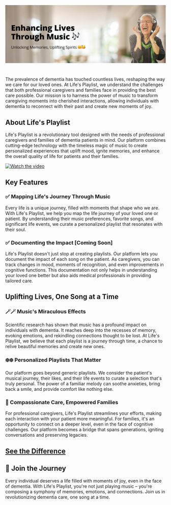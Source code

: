 ![Dementia Music](images/home-cover.jpg)

# 
The prevalence of dementia has touched countless lives, reshaping the way we care for our loved ones. At Life's Playlist, 
we understand the challenges that both professional caregivers and families face in providing the best care possible. 
Our mission is to harness the power of music to transform caregiving moments into cherished interactions, 
allowing individuals with dementia to reconnect with their past and create new moments of joy.

## **About Life's Playlist**

Life's Playlist is a revolutionary tool designed with the needs of professional caregivers and families of dementia 
patients in mind. Our platform combines cutting-edge technology with the timeless magic of music to create 
personalized experiences that uplift mood, ignite memories, and enhance the overall quality of life for patients 
and their families.

[![Watch the video](https://img.youtube.com/vi/QCatXnZgAdo/hqdefault.jpg)](https://www.youtube.com/embed/QCatXnZgAdo)

## **Key Features**

### ✅ Mapping Life's Journey Through Music

Every life is a unique journey, filled with moments that shape who we are. With Life's Playlist, we help you map the life journey of your loved one or patient. By understanding their music preferences, favorite songs, and significant life events, we curate a personalized playlist that resonates with their soul.

### ✅ Documenting the Impact [Coming Soon]

Life's Playlist doesn't just stop at creating playlists. Our platform lets you document the impact of each song on the patient. As caregivers, you can track changes in mood, moments of recognition, and even improvements in cognitive functions. This documentation not only helps in understanding your loved one better but also aids medical professionals in providing tailored care.

## **Uplifting Lives, One Song at a Time**

### 🪄🪄 Music's Miraculous Effects

Scientific research has shown that music has a profound impact on individuals with dementia. It reaches deep into the recesses of memory, evoking emotions, and rekindling connections thought to be lost. At Life's Playlist, we believe that each playlist is a journey through time, a chance to relive beautiful memories and create new ones.

### ❄️❄️ Personalized Playlists That Matter

Our platform goes beyond generic playlists. We consider the patient's musical journey, their likes, and their life events to curate a selection that's truly personal. The power of a familiar melody can soothe anxieties, bring back a smile, and provide comfort like nothing else.

### 💖 Compassionate Care, Empowered Families

For professional caregivers, Life's Playlist streamlines your efforts, making each interaction with your patient more meaningful. For families, it's an opportunity to connect on a deeper level, even in the face of cognitive challenges. Our platform becomes a bridge that spans generations, igniting conversations and preserving legacies.

## [See the Difference](https://www.youtube.com/results?search_query=dementia+music)


## 🙌 Join the Journey

Every individual deserves a life filled with moments of joy, even in the face of dementia. With Life's Playlist, you're not just playing music – you're composing a symphony of memories, emotions, and connections. Join us in revolutionizing dementia care, one song at a time.


       
